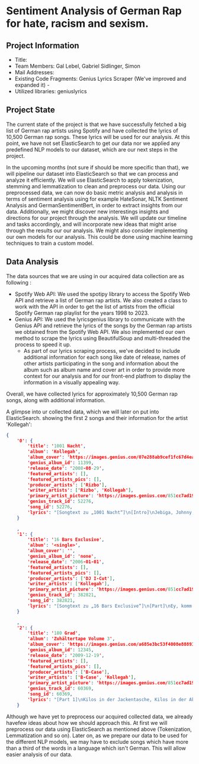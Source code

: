 # Sentiment Analysis of German Rap for hate, racism and sexism.

## Project Information
- Title:
- Team Members: Gal Lebel, Gabriel Sidlinger, Simon
- Mail Addresses:
- Existing Code Fragments: Genius Lyrics Scraper (We've improved and expanded it) - 
- Utilized libraries: geniuslyrics


## Project State
The current state of the project is that we have successfully fetched a big list of German rap artists using Spotify and have collected the lyrics of 10,500 German rap songs. These lyrics will be used for our analysis. At this point, we have not set ElasticSearch to get our data nor we applied any predefined NLP models to our dataset, which are our next steps in the project.

In the upcoming months (not sure if should be more specific than that), we will pipeline our dataset into ElasticSearch so that we can process and analyze it efficiently.
We will use ElasticSearch to apply tokenization, stemming and lemmatization to clean and preprocess our data.
Using our preprocessed data, we can now do basic metric analysis and analysis in terms of sentiment analysis using for example HateSonar, NLTK Sentiment Analysis and GermanSentimentBert, in order to extract insights from our data.
Additionally, we might discover new interestings insights and directions for our project through the analysis. We will update our timeline and tasks accordingly, and will incorporate new ideas that might arise through the results our our analysis.
We might also consider implementing our own models for our analysis. This could be done using machine learning techniques to train a custom model.

## Data Analysis

The data sources that we are using in our acquired data collection are as following :
- Spotify Web API: We used the spotipy library to access the Spotify Web API and retrieve a list of German rap artists. We also created a class to work with the API in order to get the list of artists from the official Spotify German rap playlist for the years 1998 to 2023.
- Genius API: We used the lyricsgenius library to communicate with the Genius API and retrieve the lyrics of the songs by the German rap artists we obtained from the Spotify Web API. We also implemented our own method to scrape the lyrics using BeautifulSoup and multi-threaded the process to speed it up.
  - As part of our lyrics scraping process, we've decided to include additional information for each song like date of release, names of other artists participating in the song and information about the album such as album name and cover art in order to provide more context for our analysis and for our front-end platfrom to display the information in a visually appealing way.

Overall, we have collected lyrics for approximately 10,500 German rap songs, along with additional information.

A glimpse into ur collected data, which we will later on put into ElasticSearch.
showing the first 2 songs and their information for the artist 'Kollegah':
```json
{
    '0': {
        'title': '1001 Nacht',
        'album': 'Kollegah',
        'album_cover': 'https://images.genius.com/07e288ab9cef1fc67d4eab53f47737d8.1000x1000x1.jpg',
        'genius_album_id': 11399,
        'release_date': '2008-08-29',
        'featured_artists': [],
        'featured_artists_pics': [],
        'producer_artists': ['Rizbo'],
        'writer_artists': ['Rizbo', 'Kollegah'],
        'primary_artist_picture': 'https://images.genius.com/851cc7ad19da70bb8b380be671ef83d6.1000x1000x1.png',
        'genius_track_id': 52276,
        'song_id': 52276,
        'lyrics': "[Songtext zu „1001 Nacht“]\n[Intro]\nJebiga, Johnny, du bist ein dreckiger Johnny (Hehe)\nRäusper, Räusper, sag' ich mal so ins Blaue hinein\nYeah, yeah, Rene, ey, pass auf\n[Bridge]\nYeah, sieh, wie ich massenweise Zaster schmeiße (Ey)\nFlatternde Scheine regnen herab auf Pflastersteine (Ey)\nHustler-Style, ich ernte neidische Blicke\nDenn 20-Zoll-Felgen sind am Reifen wie Früchte (Ey)\n[Hook]\nUnd ich mach' ein paar Tausend in einer Nacht\n1001 Gramm verkaufen in einer Nacht\n1001 Scherben Schaufensterscheibenglas\nZerspringen in 1001 Nacht\n[Part 1]\nEy, der Boss, er hat schon so manch Ruhmreiches erlebt (Yeah)\nAuf Flugreisen nach Schweden, Dubai und Athen (Ey)\nUnd hat er seinen Schmuck nicht grad wie Zuggleise verlegt\nZieht er mehr Edelmetall an als ein Hufeisenmagnet\nWährend du Kuhweidengras mähst und eine Schreinerlehre machst\nIn deinem 30-Seelen-Kaff, trink' ich Preiselbeerensaft\nAuf einer weißen Segelyacht bei Kreuzfahrtschiffreisen\nWas Charakter? Ich leg' bei Frauen Wert auf Äußerlichkeiten\nWozu heuchlerisch sein? Das ist die männliche Natur\nIch verleih' im Bett kein'n Oscar, doch gebe 'ne glänzende Figur ab\nLehn' am Benz in dem Fuhrpark, Bitch, keiner rappt hier besser (Yeah)\nEy, ich stech' aus der Masse raus wie Weihnachtsplätzchenbäcker\nSieh den Daimler-Benz in pechschwarz und mit Chromleisten veredelt\nNeben großen 3er-BMWs und roten Maybachs steh'n\nUnd im Innern dominier'n die Farben kokosweiß und beige\nWeil da Elfenbein drin ist wie in der Hose einer Fee\n[Hook]\nYeah, ey, das ist 1001 Nacht\n1001 Gramm verkaufen in einer Nacht\n1001 Scherben Schaufensterscheibenglas\nZerspringen in 1001 Nacht (Yeah)\nUnd ich mach' ein paar Tausend in einer Nacht\n1001 Gramm verkaufen in einer Nacht\n1001 Scherben Schaufensterscheibenglas\nZerspringen in 1001 Nacht[Part 2]\nYeah, ey, ich komm' mit der Faust\nUnd weck' dich aus deinem Sommernachtstraum nonchalant auf\nIch bin ein fotogener Player\nDu und G sind zwei paar Schuhe für mich wie meine AirMax und meine Krokoledertreter\nEy, der King, neben dem Knastgrößen Straßenhuren ähneln\nUnd du liegst nach zwei fast tödlichen Magengrubenschlägen (Yeah)\nSchwach stöhnend da im Blumenbeet\nDu bist nicht Straße, ich bin Straße, so wie Ass-König-Dame-Bube-Zehn\nUnd durchfahr' die Hood im BMW, mit Chicks auf dem Beifahrersitz\nBlick auf die Reifen, du Bitch, Chrom blitzt auf im Scheinwerferlicht\nUnd erzähl mir bitte nicht wie viel zigtausend Weiber du fickst\nDu dicksaugender kleiner Wicht kriegst Frau'n nur als Thailandtourist\nNeider seh'n mich mit ungewöhnlich viel Money\nEy, wenn sie seh'n, wie viel Geld mir ungefähr gehört\nDann sagen sie: „Hut ab!“, wie Frisöre zu Rabbis\nNachdem sie kurz stutzen wie ein Bundeswehrfrisör\n[Bridge]\nYeah, sieh, wie ich massenweise Zaster schmeiße\nFlatternde Scheine regnen herab auf Pflastersteine\nHustlerstyle, ich ernte neidische Blicke\nDenn 20-Zoll-Felgen sind am Reifen wie Früchte\n[Hook]\nYeah, ey, das ist 1001 Nacht\n1001 Gramm verkaufen in einer Nacht\n1001 Scherben Schaufensterscheibenglas\nZerspringen in 1001 Nacht (Yeah)\nUnd ich mach' ein paar Tausend in einer Nacht\n1001 Gramm verkaufen in einer Nacht\n1001 Scherben Schaufensterscheibenglas\nZerspringen in 1001 Nacht (Yeah)[Outro]\nBitch, yeah\nKollegah 2008\nRizbo Beat, 1001 Nacht\nYeah, reib die Wunderlampe, ja, Habiba, hehehe\nOkay, Selfmade Records, Biatch"
    }

    ,
    '1': {
        'title': '16 Bars Exclusive',
        'album': '<single>',
        'album_cover': '',
        'genius_album_id': 'none',
        'release_date': '2006-01-01',
        'featured_artists': [],
        'featured_artists_pics': [],
        'producer_artists': ['DJ I-Cut'],
        'writer_artists': ['Kollegah'],
        'primary_artist_picture': 'https://images.genius.com/851cc7ad19da70bb8b380be671ef83d6.1000x1000x1.png',
        'genius_track_id': 382821,
        'song_id': 382821,
        'lyrics': "[Songtext zu „16 Bars Exclusive“]\n[Part]\nEy, komm in meine Wohnung\nUnd du siehst auf der Digitalwaage\nSpitzenschnee wie auf dem Kilimandscharo-Gipfel\nEy, du verkaufst dich billig am Bahnhofsviertel\nTeenager seh'n mich auf der Straße und sagen:\n„Ey Kollegah, könn'n wir noch was kriegen?“\nUnd ich schlage sofort um mich wie ein Tae-Bo-Trainer\nKomm' mit Baseballschläger wie ein Baseballtrainer\nUnd geb' dem Typ ein Brett, als wär er Skateboardräder\nUnd ich muss, wenn ich durch jede x-beliebige Kleinstadt geh'\nLaufend Autogramme geben wie ein Leichtathlet\nKid, für das Hochheben meines Platinarmbands\nBrauchst du Spargeltarzan einen Gabelstapler\nUnd du siehst in dem Laden 'nen Designeranzug hängen und denkst dir: „Unbezahlbar!“\nIch geh' dann demonstrativ in den Laden, kaufe den Anzug und bezahl' bar\nKollegah der Boss, ich vertick' jeden Tag in mehreren Stadtbezirken\nAlles von Coke, Dope, Gras, Guns bis hin zu Flachbildschirmen\nVerbreite Panik wie Geisterbahnen\nKomm' in Karren, die schwarz sind wie Leichenwagen\nMisshandele dich mit dem Butterflymesser, du Bitch\nUnd im Schlafzimmer deiner Mom herrscht ganz schön Getümmel\nDenn sie lutscht für 'ne Handvoll Banknotenbündel Stammkundenpimmel"
    }

    ,
    '2': {
        'title': '180 Grad',
        'album': 'Zuhältertape Volume 3',
        'album_cover': 'https://images.genius.com/a685e3bc53f4008e88891bd0899e71c2.1000x1000x1.jpg',
        'genius_album_id': 12345,
        'release_date': '2009-12-19',
        'featured_artists': [],
        'featured_artists_pics': [],
        'producer_artists': ['B-Case'],
        'writer_artists': ['B-Case', 'Kollegah'],
        'primary_artist_picture': 'https://images.genius.com/851cc7ad19da70bb8b380be671ef83d6.1000x1000x1.png',
        'genius_track_id': 60369,
        'song_id': 60369,
        'lyrics': "[Part 1]\nKilos in der Jackentasche, Kilos in der Aktenmappe\nKollegah mit Kilos in Rio auf 'ner Dachterrasse\nSchlampen gucken angespannt, ich regier' das ganze Land\nUnd klatsche zwecks Promo Ronnie Coleman von der Hantelbank\nDu kommst im Bungalow schlafend am Hungertuch nagend\nÜber dein trostloses Leben im Untergrund klagend\nUnd willst mir dann erzählen, du würdest nicht für 'nen Hunderter blasen?\n(Ja, erzähl das deiner Großmutter)\nEy yo Bitch, während der Kanada-Germane\nhinter Panzerglasfassaden\nSitzt wie Salzwasseraquarienfische, hängst du mit\nComputernerds\n, ich hab im Pool paar Girls am Dick\nDenn ein Fick mit dem King gibt Bitches den Kick wie Uma Thurman\nSieh, ich lade TECs, stapel Cash, fahr' den Lex durch die Straßen\nVercheck Gras und gestrecktes Crack, habe Sex mit deiner Mum in\nIhr'm Bett,\nPlatinumketten am Hals, Kid, ich hör' dir nicht zu\nDoch du laberst weiter, d'rum liegst du Störenfried nun im Emergency Room\n[Hook]\nEy yo, die bad Motherfucker feiern auf Crack ab im Pascha\nBring'n deine Kleine zum Kreischen so wie das Texas Massaker\nIch steh' am Herd, koch' das Crack bei 180 Grad\nGeh' durchs Viertel und G's dreh'n sich um 180 Grad (180 Grad)\nBitch, ich komm' mit ganz großen Bündeln voller Banknoten\nDu mit Computernerds, die sich schwul anhör'n wie Franzosen\nHundesohn, ich koch' das Crack bei 180 Grad\nGeh' durchs Viertel und G's drehn sich um 180 Grad (180 Grad)\n[Part 2]\nIhr seid Cockrider-Bitches (Bitches), ich steppe in den Club (Club)\nMit Teflon vor der Brust (Brust) und Glock an der Hüfte (yeah)\nEs ist der Rauschgiftdealer, breitbeiniger Gang\nDu dagegen hast X-Beine wie Tausendfüßler\nNutte, sieh mich durch die Town fahren,\nquietschend vor dei'm Haus parken\nAn der Zigarre zieh'n und Rauchschwaden ausatmen\nReinkommen, dir dann kurz aufs Maul schlagen\nDeine Frau nageln, deine Kohle greifen und wieder nach Haus fahren\nYeah, mein Freundeskreis besteht leider zum großen\nTeil aus Ganoven wie Freimaurerlogen\nUnd deine Gangmember klappen zusammen wie Campingstühle\nWenn sie den King anrücken sehen wie Engelsflügel\nKomm' in den Club um drei Uhr nachts, du siehst den Gangsterboss\nUmgeben von Cokebitches in engen Tops wie Megan Fox\nIch bin V.I.P\nDich dagegen sieht man nur bei unbekannten Leuten wie beim Klingelstreich spielen[Hook]\nEy yo, die bad Motherfucker feiern auf Crack ab im Pascha\nBring'n deine Kleine zum Kreischen so wie das Texas Massaker\nIch steh' am Herd, koch' das Crack bei 180 Grad\nGeh' durchs Viertel und G's dreh'n sich um 180 Grad (180 Grad)\nBitch, ich komm' mit ganz großen Bündeln voller Banknoten\nDu mit Computernerds, die sich schwul anhör'n wie Franzosen\nHundesohn, ich koch' das Crack bei 180 Grad\nGeh' durchs Viertel und G's drehn sich um 180 Grad (180 Grad)"
    }
```

Although we have yet to preprocess our acquired collected data, we already havefew ideas about how we should approach this.
At first we will preprocess our data using ElasticSearch as mentioned above (Tokenization, Lemmatization and so on).
Later on, as we prepare our data to be used for the different NLP models, we may have to exclude songs which have more than a third of the words in a language which isn't German. This will allow easier analysis of our data.
